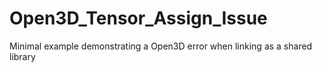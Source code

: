 # Open3D_Tensor_Assign_Issue
Minimal example demonstrating a Open3D error when linking as a shared library
